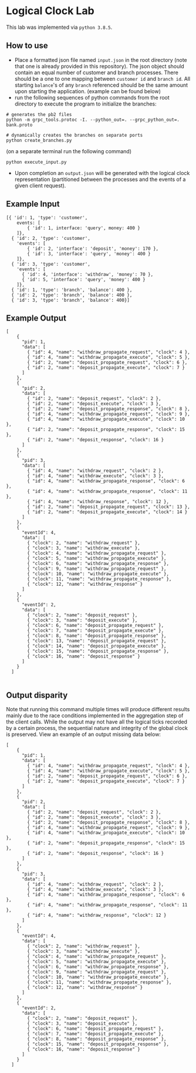 # Logical Clock Lab

This lab was implemented via `python 3.8.5`. 

## How to use
- Place a formatted json file named `input.json` in the root directory (note that one is already provided in this repository). The json object should contain an equal number of customer and branch processes. There should be a one to one mapping between `customer id` and `branch id`. All starting `balance`'s of any `branch` referenced should be the same amount upon starting the application. (example can be found below)
- run the following sequences of python commands from the root directory to execute the program to initialize the branches:
```
# generates the pb2 files
python -m grpc_tools.protoc -I. --python_out=. --grpc_python_out=. bank.proto

# dynamically creates the branches on separate ports
python create_branches.py
```
(on a separate terminal run the following command)
```
python execute_input.py
```
- Upon completion an `output.json` will be generated with  the logical clock representation (partitioned between the processes and the events of a given client request).

## Example Input
```
[{ 'id': 1, 'type': 'customer',
    events: [
        { 'id': 1, interface: 'query', money: 400 }
    ]},
  { 'id': 2, 'type': 'customer',
    'events': [
        { 'id': 2, 'interface': 'deposit', 'money': 170 },
        { 'id': 3, 'interface': 'query', 'money': 400 }
    ]},
  { 'id': 3, 'type': 'customer',
    'events': [
      { 'id': 4, 'interface': 'withdraw', 'money': 70 },
      { 'id': 5, 'interface': 'query', 'money': 400 }
    ]},
  { 'id': 1, 'type': 'branch', 'balance': 400 },
  { 'id': 2, 'type': 'branch', 'balance': 400 },
  { 'id': 3, 'type': 'branch', 'balance': 400}]
```

## Example Output
```
[
    {
      "pid": 1,
      "data": [
        { "id": 4, "name": "withdraw_propagate_request", "clock": 4 },
        { "id": 4, "name": "withdraw_propagate_execute", "clock": 5 },
        { "id": 2, "name": "deposit_propagate_request", "clock": 6 },
        { "id": 2, "name": "deposit_propagate_execute", "clock": 7 }
      ]
    },
    {
      "pid": 2,
      "data": [
        { "id": 2, "name": "deposit_request", "clock": 2 },
        { "id": 2, "name": "deposit_execute", "clock": 3 },
        { "id": 2, "name": "deposit_propagate_response", "clock": 8 },
        { "id": 4, "name": "withdraw_propagate_request", "clock": 9 },
        { "id": 4, "name": "withdraw_propagate_execute", "clock": 10 },
        { "id": 2, "name": "deposit_propagate_response", "clock": 15 },
        { "id": 2, "name": "deposit_response", "clock": 16 }
      ]
    },
    {
      "pid": 3,
      "data": [
        { "id": 4, "name": "withdraw_request", "clock": 2 },
        { "id": 4, "name": "withdraw_execute", "clock": 3 },
        { "id": 4, "name": "withdraw_propagate_response", "clock": 6 },
        { "id": 4, "name": "withdraw_propagate_response", "clock": 11 },
        { "id": 4, "name": "withdraw_response", "clock": 12 },
        { "id": 2, "name": "deposit_propagate_request", "clock": 13 },
        { "id": 2, "name": "deposit_propagate_execute", "clock": 14 }
      ]
    },
    {
      "eventId": 4,
      "data": [
        { "clock": 2, "name": "withdraw_request" },
        { "clock": 3, "name": "withdraw_execute" },
        { "clock": 4, "name": "withdraw_propagate_request" },
        { "clock": 5, "name": "withdraw_propagate_execute" },
        { "clock": 6, "name": "withdraw_propagate_response" },
        { "clock": 9, "name": "withdraw_propagate_request" },
        { "clock": 10, "name": "withdraw_propagate_execute" },
        { "clock": 11, "name": "withdraw_propagate_response" },
        { "clock": 12, "name": "withdraw_response" }
      ]
    },
    {
      "eventId": 2,
      "data": [
        { "clock": 2, "name": "deposit_request" },
        { "clock": 3, "name": "deposit_execute" },
        { "clock": 6, "name": "deposit_propagate_request" },
        { "clock": 7, "name": "deposit_propagate_execute" },
        { "clock": 8, "name": "deposit_propagate_response" },
        { "clock": 13, "name": "deposit_propagate_request" },
        { "clock": 14, "name": "deposit_propagate_execute" },
        { "clock": 15, "name": "deposit_propagate_response" },
        { "clock": 16, "name": "deposit_response" }
      ]
    }
  ]
  
```

## Output disparity

Note that running this command multiple times will produce different results mainly due to the race conditions implemented in the aggregation step of the client calls. While the output may not have all the logical ticks recorded by a certain process, the sequential nature and integrity of the global clock is preserved. View an example of an output missing data below:

```
[
    {
      "pid": 1,
      "data": [
        { "id": 4, "name": "withdraw_propagate_request", "clock": 4 },
        { "id": 4, "name": "withdraw_propagate_execute", "clock": 5 },
        { "id": 2, "name": "deposit_propagate_request", "clock": 6 },
        { "id": 2, "name": "deposit_propagate_execute", "clock": 7 }
      ]
    },
    {
      "pid": 2,
      "data": [
        { "id": 2, "name": "deposit_request", "clock": 2 },
        { "id": 2, "name": "deposit_execute", "clock": 3 },
        { "id": 2, "name": "deposit_propagate_response", "clock": 8 },
        { "id": 4, "name": "withdraw_propagate_request", "clock": 9 },
        { "id": 4, "name": "withdraw_propagate_execute", "clock": 10 },
        { "id": 2, "name": "deposit_propagate_response", "clock": 15 },
        { "id": 2, "name": "deposit_response", "clock": 16 }
      ]
    },
    {
      "pid": 3,
      "data": [
        { "id": 4, "name": "withdraw_request", "clock": 2 },
        { "id": 4, "name": "withdraw_execute", "clock": 3 },
        { "id": 4, "name": "withdraw_propagate_response", "clock": 6 },
        { "id": 4, "name": "withdraw_propagate_response", "clock": 11 },
        { "id": 4, "name": "withdraw_response", "clock": 12 }
      ]
    },
    {
      "eventId": 4,
      "data": [
        { "clock": 2, "name": "withdraw_request" },
        { "clock": 3, "name": "withdraw_execute" },
        { "clock": 4, "name": "withdraw_propagate_request" },
        { "clock": 5, "name": "withdraw_propagate_execute" },
        { "clock": 6, "name": "withdraw_propagate_response" },
        { "clock": 9, "name": "withdraw_propagate_request" },
        { "clock": 10, "name": "withdraw_propagate_execute" },
        { "clock": 11, "name": "withdraw_propagate_response" },
        { "clock": 12, "name": "withdraw_response" }
      ]
    },
    {
      "eventId": 2,
      "data": [
        { "clock": 2, "name": "deposit_request" },
        { "clock": 3, "name": "deposit_execute" },
        { "clock": 6, "name": "deposit_propagate_request" },
        { "clock": 7, "name": "deposit_propagate_execute" },
        { "clock": 8, "name": "deposit_propagate_response" },
        { "clock": 15, "name": "deposit_propagate_response" },
        { "clock": 16, "name": "deposit_response" }
      ]
    }
  ]
```